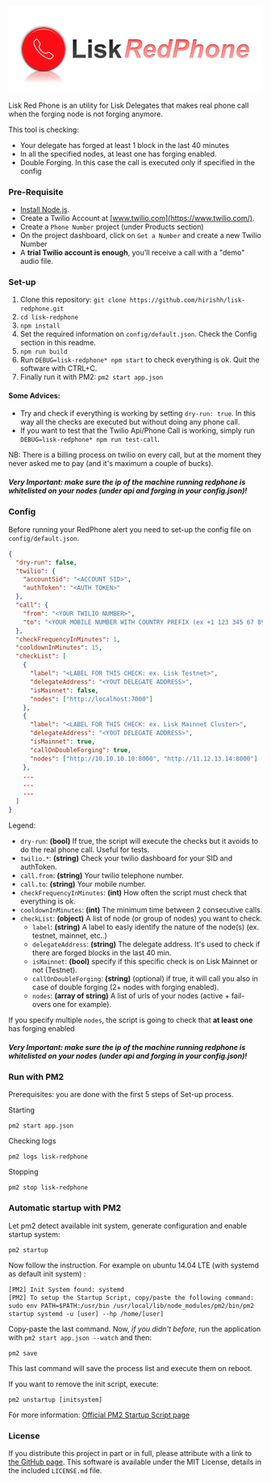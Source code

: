 ![Alt text](logo.png?raw=true "Title")

Lisk Red Phone is an utility for Lisk Delegates that makes real phone call when the forging node is not forging anymore.

This tool is checking:
- Your delegate has forged at least 1 block in the last 40 minutes
- In all the specified nodes, at least one has forging enabled.
- Double Forging. In this case the call is executed only if specified in the config

### Pre-Requisite ###

- [Install Node.js](https://nodejs.org/download/).
- Create a Twilio Account at [www.twilio.com](https://www.twilio.com/).
- Create a `Phone Number` project (under Products section)
- On the project dashboard, click on `Get a Number` and create a new Twilio Number
- A **trial Twilio account is enough**, you'll receive a call with a "demo" audio file.

### Set-up ###

1. Clone this repository: `git clone https://github.com/hirishh/lisk-redphone.git`
2. `cd lisk-redphone`
3. `npm install`
4. Set the required information on `config/default.json`. Check the Config section in this readme.
5. `npm run build`
6. Run `DEBUG=lisk-redphone* npm start` to check everything is ok. Quit the software with CTRL+C.
7. Finally run it with PM2: `pm2 start app.json`

#### Some Advices:
- Try and check if everything is working by setting `dry-run: true`. 
In this way all the checks are executed but without doing any phone call.
- If you want to test that the Twilio Api/Phone Call is working, simply run `DEBUG=lisk-redphone* npm run test-call`.

NB: There is a billing process on twilio on every call, but at the moment they never asked me to pay (and it's maximum a couple of bucks).

##### Very Important: make sure the ip of the machine running redphone is whitelisted on your nodes (under api and forging in your config.json)!

### Config ###

Before running your RedPhone alert you need to set-up the config file on `config/default.json`.

```json
{
  "dry-run": false,
  "twilio": {
    "accountSid": "<ACCOUNT SID>",
    "authToken": "<AUTH TOKEN>"
  },
  "call": {
    "from": "<YOUR TWILIO NUMBER>",
    "to": "<YOUR MOBILE NUMBER WITH COUNTRY PREFIX (ex +1 123 345 67 89)>"
  },
  "checkFrequencyInMinutes": 1,
  "cooldownInMinutes": 15,
  "checkList": [
    {
      "label": "<LABEL FOR THIS CHECK: ex. Lisk Testnet>",
      "delegateAddress": "<YOUT DELEGATE ADDRESS>",
      "isMainnet": false,
      "nodes": ["http://localhost:7000"]
    },
    {
      "label": "<LABEL FOR THIS CHECK: ex. Lisk Mainnet Cluster>",
      "delegateAddress": "<YOUT DELEGATE ADDRESS>",
      "isMainnet": true,
      "callOnDoubleForging": true,
      "nodes": ["http://10.10.10.10:8000", "http://11.12.13.14:8000"]
    },
    ...
    ...
    ...
  ]
}
```

Legend:
- `dry-run`: **(bool)** If true, the script will execute the checks but it avoids to do the real phone call. Useful for tests.
- `twilio.*`: **(string)** Check your twilio dashboard for your SID and authToken.
- `call.from`: **(string)** Your twilio telephone number. 
- `call.to`: **(string)** Your mobile number. 
- `checkFrequencyInMinutes`: **(int)** How often the script must check that everything is ok. 
- `cooldownInMinutes`: **(int)** The minimum time between 2 consecutive calls. 
- `checkList`: **(object)** A list of node (or group of nodes) you want to check.
    - `label`: **(string)** A label to easly identify the nature of the node(s) (ex. testnet, mainnet, etc..)
    - `delegateAddress`: **(string)** The delegate address. It's used to check if there are forged blocks in the last 40 min. 
    - `isMainnet`: **(bool)** specify if this specific check is on Lisk Mainnet or not (Testnet). 
    - `callOnDoubleForging`: **(string)** (optional) if true, it will call you also in case of double forging (2+ nodes with forging enabled). 
    - `nodes`: **(array of string)** A list of urls of your nodes (active + fail-overs one for example).
    
If you specify multiple `nodes`, the script is going to check that **at least one** has forging enabled

##### Very Important: make sure the ip of the machine running redphone is whitelisted on your nodes (under api and forging in your config.json)!

### Run with PM2 ###

Prerequisites: you are done with the first 5 steps of Set-up process.

Starting
```
pm2 start app.json
```

Checking logs
```
pm2 logs lisk-redphone
```

Stopping
```
pm2 stop lisk-redphone
```

### Automatic startup with PM2 ###

Let pm2 detect available init system, generate configuration and enable startup system:

```
pm2 startup
```

Now follow the instruction. For example on ubuntu 14.04 LTE (with systemd as default init system) :

```
[PM2] Init System found: systemd
[PM2] To setup the Startup Script, copy/paste the following command:
sudo env PATH=$PATH:/usr/bin /usr/local/lib/node_modules/pm2/bin/pm2 startup systemd -u [user] --hp /home/[user]
```

Copy-paste the last command. Now, *if you didn't before*, run the application with ```pm2 start app.json --watch``` and then:
```
pm2 save
```

This last command will save the process list and execute them on reboot.

If you want to remove the init script, execute:
```
pm2 unstartup [initsystem]
```

For more information:  [Official PM2 Startup Script page](http://pm2.keymetrics.io/docs/usage/startup/#generating-a-startup-script)

### License ###

If you distribute this project in part or in full, please attribute with a link to [the GitHub page](https://github.com/hirishh/lisk-redline). This software is available under the MIT License, details in the included `LICENSE.md` file.